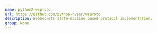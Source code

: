 ```yaml
---
name: python2-wsproto
url: https://github.com/python-hyper/wsproto
description: WebSockets state-machine based protocol implementation.
group: None
---
```

